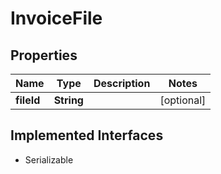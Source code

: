 

# InvoiceFile


## Properties

| Name | Type | Description | Notes |
|------------ | ------------- | ------------- | -------------|
|**fileId** | **String** |  |  [optional] |


## Implemented Interfaces

* Serializable

